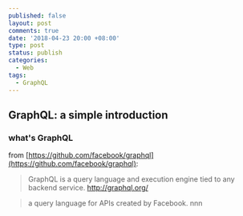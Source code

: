 ```yaml
---
published: false
layout: post
comments: true
date: '2018-04-23 20:00 +08:00'
type: post
status: publish
categories:
  - Web
tags:
  - GraphQL
---
```

## GraphQL: a simple introduction

### what's GraphQL

from [https://github.com/facebook/graphql](https://github.com/facebook/graphql): 

> GraphQL is a query language and execution engine tied to any backend service. http://graphql.org/ 

> a query language for APIs created by Facebook.  nnn



